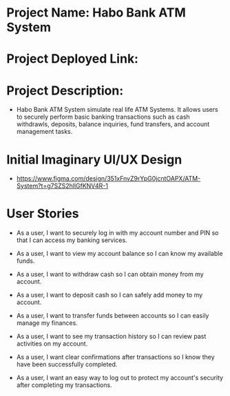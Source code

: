 # Project Name: Habo Bank ATM System
# Project Deployed Link: 
# Project Description:
- Habo Bank ATM System simulate real life ATM Systems. It allows users to securely perform basic banking transactions such as cash withdrawls, deposits, balance inquiries, fund transfers, and account management tasks.
# Initial Imaginary UI/UX Design
- https://www.figma.com/design/351xFnvZ9rYpG0jcntOAPX/ATM-System?t=g7SZS2hllGfKNV4R-1
# User Stories
- As a user, I want to securely log in with my account number and PIN so that I can access my banking services.

- As a user, I want to view my account balance so I can know my available funds.

- As a user, I want to withdraw cash so I can obtain money from my account.

- As a user, I want to deposit cash so I can safely add money to my account.

- As a user, I want to transfer funds between accounts so I can easily manage my finances.

- As a user, I want to see my transaction history so I can review past activities on my account.

- As a user, I want clear confirmations after transactions so I know they have been successfully completed.

- As a user, I want an easy way to log out to protect my account's security after completing my transactions.